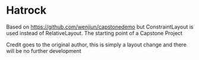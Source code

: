 # Hatrock  

Based on https://github.com/wenjiun/capstonedemo but ConstraintLayout is used instead of RelativeLayout. The starting point of a Capstone Project

Credit goes to the original author, this is simply a layout change and there will be no further development  


